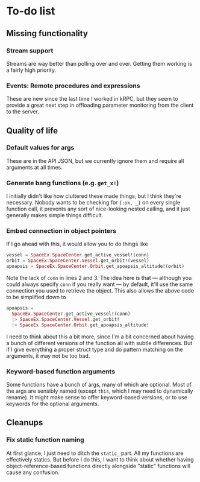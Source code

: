 # To-do list

## Missing functionality

### Stream support

Streams are way better than polling over and over.  Getting them working is a fairly high priority.

### Events: Remote procedures and expressions

These are new since the last time I worked in kRPC, but they seem to provide a great next step in offloading parameter monitoring from the client to the server.

## Quality of life

### Default values for args

These are in the API JSON, but we currently ignore them and require all arguments at all times.

### Generate bang functions (e.g. `get_x!`)

I initially didn't like how cluttered these made things, but I think they're necessary.  Nobody wants to be checking for `{:ok, _}` on every single function call, it prevents any sort of nice-looking nested calling, and it just generally makes simple things difficult.

### Embed connection in object pointers

If I go ahead with this, it would allow you to do things like

```elixir
vessel = SpaceEx.SpaceCenter.get_active_vessel!(conn)
orbit = SpaceEx.SpaceCenter.Vessel.get_orbit!(vessel)
apoapsis = SpaceEx.SpaceCenter.Orbit.get_apoapsis_altitude!(orbit)
```

Note the lack of `conn` in lines 2 and 3.  The idea here is that — although you could always specify `conn` if you really want — by default, it'll use the same connection you used to retrieve the object.  This also allows the above code to be simplified down to

```elixir
apoapsis =
  SpaceEx.SpaceCenter.get_active_vessel!(conn)
  |> SpaceEx.SpaceCenter.Vessel.get_orbit!
  |> SpaceEx.SpaceCenter.Orbit.get_apoapsis_altitude!
```

I need to think about this a bit more, since I'm a bit concerned about having a bunch of different versions of the function all with subtle differences.  But if I give everything a proper struct type and do pattern matching on the arguments, it may not be too bad.

### Keyword-based function arguments

Some functions have a bunch of args, many of which are optional.  Most of the args are sensibly named (except `this`, which I may need to dynamically rename).  It might make sense to offer keyword-based versions, or to use keywords for the optional arguments.

## Cleanups

### Fix static function naming

At first glance, I just need to ditch the `static_` part.  All my functions are effectively statics.  But before I do this, I want to think about whether having object-reference-based functions directly alongside "static" functions will cause any confusion.
